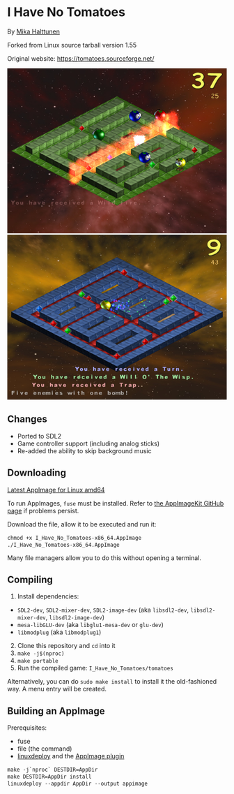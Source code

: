 # I Have No Tomatoes
By [Mika Halttunen](https://mhgames.org/)

Forked from Linux source tarball version 1.55

Original website: https://tomatoes.sourceforge.net/

![In this game, your task is to clear the map of walking tomatoes using bombs and powerups.](screenshot2.png)
![Enemies drop crystals that let you acquire powerups.](screenshot1.png)

## Changes
* Ported to SDL2
* Game controller support (including analog sticks)
* Re-added the ability to skip background music

## Downloading
[Latest AppImage for Linux amd64](https://github.com/furtarball/tomatoes/releases/latest/download/I_Have_No_Tomatoes-x86_64.AppImage)

To run AppImages, `fuse` must be installed. Refer to [the AppImageKit GitHub page](https://github.com/AppImage/AppImageKit/wiki/FUSE) if problems persist.

Download the file, allow it to be executed and run it:
```
chmod +x I_Have_No_Tomatoes-x86_64.AppImage
./I_Have_No_Tomatoes-x86_64.AppImage
```
Many file managers allow you to do this without opening a terminal.

## Compiling
1. Install dependencies:
* `SDL2-dev`, `SDL2-mixer-dev`, `SDL2-image-dev` (aka `libsdl2-dev`, `libsdl2-mixer-dev`, `libsdl2-image-dev`)
* `mesa-libGLU-dev` (aka `libglu1-mesa-dev` or `glu-dev`)
* `libmodplug` (aka `libmodplug1`)
2. Clone this repository and `cd` into it
3. `make -j$(nproc)`
4. `make portable`
5. Run the compiled game: `I_Have_No_Tomatoes/tomatoes`

Alternatively, you can do `sudo make install` to install it the old-fashioned way. A menu entry will be created.

## Building an AppImage
Prerequisites:
* fuse
* file (the command)
* [linuxdeploy](https://github.com/linuxdeploy/linuxdeploy) and the [AppImage plugin](https://github.com/linuxdeploy/linuxdeploy-plugin-appimage)
```
make -j`nproc` DESTDIR=AppDir
make DESTDIR=AppDir install
linuxdeploy --appdir AppDir --output appimage
```

